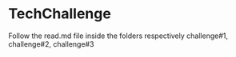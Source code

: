 # TechChallenge
Follow the read.md file inside the folders respectively challenge#1, challenge#2, challenge#3
